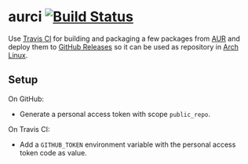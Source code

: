# aurci [![Build Status](https://travis-ci.com/xeladejo/aurci.svg?branch=main)](https://travis-ci.com/xeladejo/aurci)

Use [Travis CI] for building and packaging a few packages from [AUR] and deploy them to [GitHub Releases] so it can be used
as repository in [Arch Linux].

## Setup

On GitHub:
  - Generate a personal access token with scope `public_repo`.

On Travis CI:
  - Add a `GITHUB_TOKEN` environment variable with the personal access token code as value.

[GitHub Releases]: https://github.com/xeladejo/aurutilsci/releases
[Arch Linux]: https://www.archlinux.org
[Travis CI]: https://travis-ci.com/
[AUR]: https://aur.archlinux.org
